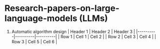 # Research-papers-on-large-language-models (LLMs)
1. Automatic algorithm design
| Header 1 | Header 2 | Header 3 |
|----------|----------|----------|
| Row 1    | Cell 1   | Cell 2   |
| Row 2    | Cell 3   | Cell 4   |
| Row 3    | Cell 5   | Cell 6   |
